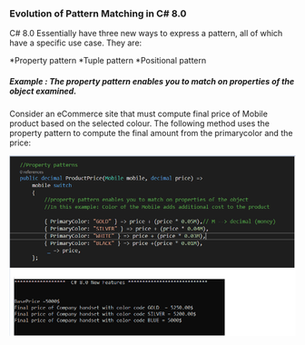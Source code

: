 ### Evolution of Pattern Matching in C# 8.0
C# 8.0 Essentially have three new ways to express a pattern, all of which have a specific use case. They are:

*Property pattern
*Tuple pattern
*Positional pattern

##### Example : The property pattern enables you to match on properties of the object examined.  
Consider an eCommerce site that must compute final price of Mobile product based on the selected colour. 
The following method uses the property pattern to compute the final amount from the primarycolor and the price:

![alt text](/resources/5_PropertyPattern.png "Null-coalescing") 
